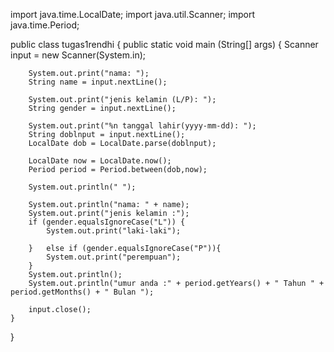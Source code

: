 import java.time.LocalDate;
import java.util.Scanner;
import java.time.Period;

public class tugas1rendhi {
    public static void main (String[] args) {
        Scanner input = new Scanner(System.in);

        System.out.print("nama: ");
        String name = input.nextLine();

        System.out.print("jenis kelamin (L/P): ");
        String gender = input.nextLine();

        System.out.print("%n tanggal lahir(yyyy-mm-dd): ");
        String doblnput = input.nextLine();
        LocalDate dob = LocalDate.parse(doblnput);

        LocalDate now = LocalDate.now();
        Period period = Period.between(dob,now);

        System.out.println(" ");

        System.out.println("nama: " + name);
        System.out.print("jenis kelamin :");
        if (gender.equalsIgnoreCase("L")) {
            System.out.print("laki-laki");

        }   else if (gender.equalsIgnoreCase("P")){
            System.out.print("perempuan");
        }
        System.out.println();
        System.out.println("umur anda :" + period.getYears() + " Tahun " + period.getMonths() + " Bulan ");

        input.close();
    }
}

